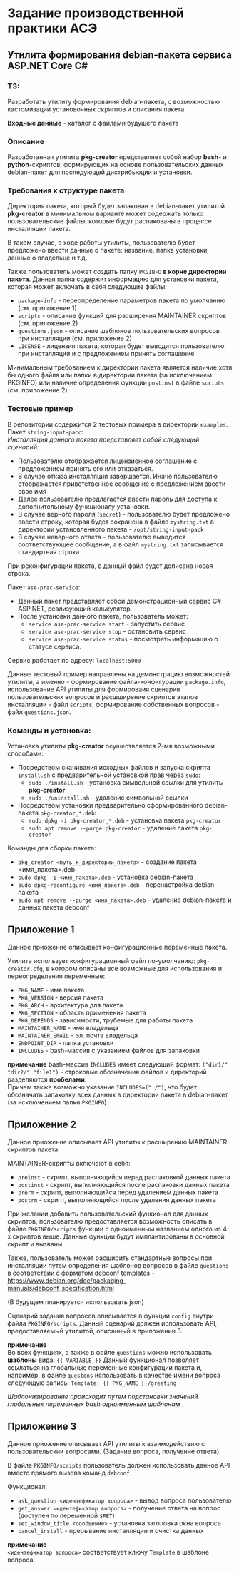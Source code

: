 # Задание производственной практики АСЭ
## Утилита формирования debian-пакета сервиса ASP.NET Core C\#

### ТЗ:
Разработать утилиту формирования debian-пакета, с возможностью кастомизации установочных
скриптов и описания пакета.

**Входные данные** - каталог с файлами будущего пакета

### Описание
Разработанная утилита **pkg-creator** представляет собой набор **bash**- и **python**-скриптов, формирующих
на основе пользовательских данных debian-пакет для последующей дистрибьюции и установки.

### Требования к структуре пакета
Директория пакета, который будет запакован в debian-пакет утилитой **pkg-creator** в минимальном
варианте может содержать только пользовательские файлы, которые будут распакованы в процессе
инсталляции пакета.

В таком случае, в ходе работы утилиты, пользователю будет предложено ввести данные о пакете:
название, папка установки, данные о владельце и т.д.

Также пользователь может создать папку `PKGINFO` **в корне директории пакета**.
Данная папка содержит информацию для установки пакета, которая может включать в себя следующие
файлы:
- `package-info` - переопределение параметров пакета по умолчанию (см. приложение 1)
- `scripts` - описание функций для расширения MAINTAINER скриптов (см. приложение 2)
- `questions.json` - описание шаблонов пользовательских вопросов при инсталляции (см. приложение 2)
- `LICENSE` - лицензия пакета, которая будет выводится пользователю при инсталляции и с предложением принять соглашение

Минимальным требованием к директории пакета является наличие хотя бы одного файла или папки в директории
пакета (за исключением PKGINFO) или наличие определения функции `postinst` в файле `scripts`
(см. приложение 2)

### Тестовые пример
В репозитории содержится 2 тестовых примера в директории `examples`.\
Пакет `string-input-pacc`:\
*Инсталляция данного пакета представляет собой следующий сценарий:*
- Пользователю отображается лицензионное соглашение с предложением принять его или отказаться.
- В случае отказа инсталляция завершается. Иначе пользователю отображается приветственное сообщение с предложением
  ввести свое имя
- Далее пользователю предлагается ввести пароль для доступа к дополнительному функционалу установки.
- В случае верного пароля (`secret`) - пользователю будет предложено ввести строку, которая будет сохранена
в файле `mystring.txt` в директории установленного пакета - `/opt/string-input-pack`
- В случае неверного ответа - пользователю выводится соответствующее сообщение, а в файл `mystring.txt` записывается
  стандартная строка
  
При реконфигурации пакета, в данный файл будет дописана новая строка.

Пакет `ase-prac-service`:
- Данный пакет представляет собой демонстрационный сервис C# ASP.NET, реализующий калькулятор.
- После установки данного пакета, пользователь может:
  - `service ase-prac-service start` - запустить сервис
  - `service ase-prac-service stop` - остановить сервис
  - `service ase-prac-service status` - посмотреть информацию о статусе сервиса.

Сервис работает по адресу: `localhost:5000`

Данные тестовый пример направлены на демонстрацию возможностей утилиты, а именно - формирование
файла-конфигурации `package.info`, использование API утилиты для формироваия сценария пользовательских
вопросов и расшширение скриптов этапов инсталляции - файл `scripts`, формирование собственных вопросов -
файл `questions.json`.

### Команды и установка:
Установка утилиты **pkg-creator** осуществляется 2-мя возможными способами:
- Посредством скачивания исходных файлов и запуска скрипта `install.sh` с
  предварительной установкой прав через `sudo`:
  - `sudo ./install.sh` - установка символьной ссылки для утилиты **pkg-creator**
  - `sudo ./uninstall.sh` - удаление символьной ссылки
- Посредством установки предварительно сформированного debian-пакета `pkg-creator_*.deb`:
  - `sudo dpkg -i pkg-creator_*.deb` - установка пакета `pkg-creator`
  - `sudo apt remove --purge pkg-creator` - удаление пакета `pkg-creator`

Команды для сборки пакета:
- `pkg_creator <путь_к_директории_пакета>` - создание пакета <имя_пакета>.deb
- `sudo dpkg -i <имя_пакета>.deb` - установка debian-пакета
- `sudo dpkg-reconfigure <имя_пакета>.deb` - перенастройка debian-пакета
- `sudo apt remove --purge <имя_пакета>.deb` - удаление debian-пакета и данных пакета debconf

## Приложение 1
Данное приожение описывает конфигурационные переменные пакета.

Утилита использует конфигурационный файл по-умолчанию: `pkg-creator.cfg`, в котором описаны все
возможные для использования и переопределения переменные:
- `PKG_NAME` - имя пакета
- `PKG_VERSION` - версия пакета
- `PKG_ARCH` - архитектура для пакета
- `PKG_SECTION` - область применения пакета
- `PKG_DEPENDS` - зависимости, трубемые для работы пакета
- `MAINTAINER_NAME` - имя владельца
- `MAINTAINER_EMAIL` - эл. почта владельца
- `ENDPOINT_DIR` - папка установки
- `INCLUDES` - bash-массив с указанием файлов для запаковки

**примечание**
bash-массив `INCLUDES` имеет следующий формат: `("dir1/" "dir2/" "file1")` - строковые обозначения
файлов и директорий разделяются **пробелами**.\
Причем  также возможно указание `INCLUDES=("./")`, что будет обозначать запаковку всех данных в
директории пакета в debian-пакет (за исключением папки `PKGINFO`) 

## Приложение 2
Данное приожение описывает API утилиты к расширению MAINTAINER-скриптов пакета.

MAINTAINER-скрипты включают в себя:   

- `preinst` - скрипт, выполняющийся перед распаковкой данных пакета 
- `postinst` - скрипт, выполняющийся после распаковки данных пакета
- `prerm` - скрипт, выполняющийся перед удалением данных пакета
- `postrm` - скрипт, выполняющийся после удаления данных пакета

При желании добавить пользовательский функионал для данных скриптов, пользователю предоставляется
возможность описать в файле `PKGINFO/scripts` функции с одноименным названием одного из 4-х скриптов выше.
Данные функции будут имплантированы в основной скрипт и вызваны.

Также, пользователь может расширить стандартные вопросы при инсталляции путем определения
шаблонов вопросов в файле `questions` в соответствии с форматом debconf templates - 
https://www.debian.org/doc/packaging-manuals/debconf_specification.html

(В будущем планируется использовать json)

Сценарий задания вопросов описывается в функции `config` внутри файла `PKGINFO/scripts`.
Данный сценарий должен использовать API, предоставляемый утилитой, описанный в приложении 3.

**примечание**\
Во всех функциях, а также в файле `questions` можно использовать **шаблоны** вида: `{{ VARIABLE }}`
Данный функционал позволяет ссылаться на глобальные переменные конфигурации пакета и, например,
в файле `questons` использовать в качестве имени вопроса следующую запись: `Template: {{ PKG_NAME }}/greeting`

*Шаблонизирование происходит путем подстановки значений глобальных переменных bash одноименным шаблонам*

## Приложение 3
Данное приожение описывает API утилиты к взаимодействию с пользовательскии вопросами.
(Задание вопроса, получение ответа).

В файле `PKGINFO/scripts` пользователь должен использовать данное API вместо прямого вызова
команд `debconf`

Функционал:
- `ask_question <идентефикатор вопроса>` - вывод вопроса пользователю 
- `get_answer <идентефикатор вопроса>` - получение ответа на вопрос (доступен по переменной `$RET`)
- `set_window_title <сообщение>` - установка заголовка окна вопроса
- `cancel_install` - прерывание инсталляции и очистка данных

**примечание**\
`<идентефикатор вопроса>` соответствует ключу `Template` в шаблоне вопроса.